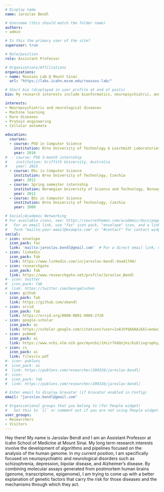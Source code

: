 ```yaml
---
# Display name
name: Jaroslav Bendl

# Username (this should match the folder name)
authors:
- admin

# Is this the primary user of the site?
superuser: true

# Role/position
role: Assistant Professor

# Organizations/Affiliations
organizations:
- name: Roussos Lab @ Mount Sinai
  url: "https://labs.icahn.mssm.edu/roussos-lab/"

# Short bio (displayed in user profile at end of posts)
bio: My research interests include bionformatics, neuropsychiatric, and neurological diseases.

interests:
- Neuropsychiatric and neurological diseases
- Machine learning
- Rare diseases
- Protein engineering
- Cellular automata

education:
  courses:
  - course: PhD in Computer Science
    institution: Brno University of Technology & Loschmidt Laboratories, Czechia
    year: 2016
#  - course: PhD 3-month internship
#    institution: Griffith University, Australia
#    year: 2015
  - course: MSc in Computer Science
    institution: Brno University of Technology, Czechia
    year: 2011
  - course: Spring semester internship 
    institution: Norwegian University of Science and Technology, Norway
    year: 2011
  - course: BSc in Computer Science
    institution: Brno University of Technology, Czechia
    year: 2009

# Social/Academic Networking
# For available icons, see: https://sourcethemes.com/academic/docs/page-builder/#icons
#   For an email link, use "fas" icon pack, "envelope" icon, and a link in the
#   form "mailto:your-email@example.com" or "#contact" for contact widget.
social:
- icon: envelope
  icon_pack: fas
  link: 'mailto:jaroslav.bendl@gmail.com'  # For a direct email link, use "mailto:test@example.org".
- icon: linkedin
  icon_pack: fab
  link: https://www.linkedin.com/in/jaroslav-bendl-9aa41740/
- icon: researchgate
  icon_pack: fab
  link: https://www.researchgate.net/profile/Jaroslav_Bendl
#- icon: twitter
#  icon_pack: fab
#  link: https://twitter.com/GeorgeCushen
- icon: github
  icon_pack: fab
  link: https://github.com/xbendl
- icon: orcid
  icon_pack: fab
  link: https://orcid.org/0000-0001-9989-2720
- icon: google-scholar
  icon_pack: ai
  link: https://scholar.google.com/citations?user=2x8JUYQAAAAJ&hl=en&oi=ao
- icon: pubmed
  icon_pack: ai
  link: https://www.ncbi.nlm.nih.gov/myncbi/1Xsir7k6Qnjks/bibliography/public/
- icon: cv
  icon_pack: ai
  link: files/cv.pdf
#- icon: publons
#  icon_pack: ai
#  link: https://publons.com/researcher/200326/jaroslav-bendl/
#- icon: 
#  icon_pack: fab
#  link: https://publons.com/researcher/200326/jaroslav-bendl/

# Enter email to display Gravatar (if Gravatar enabled in Config)
email: "jaroslav.bendl@gmail.com"

# Organizational groups that you belong to (for People widget)
#   Set this to `[]` or comment out if you are not using People widget.
user_groups:
- Researchers
- Visitors
---
```


Hey there! My name is Jaroslav Bendl and I am an Assistant Professor at Icahn School of Medicine at Mount Sinai. My long term research interests involve the development of algorithms and pipelines focused on the analysis of the human genome. In my current position, I am specifically focused on neuropsychiatric and neurological disorders such as schizophrenia, depression, bipolar disease, and Alzheimer’s disease. By combining molecular assays generated from postmortem human brains (genome, transcriptome, epigenome), I am trying to come up  with a better explanation of genetic factors that carry the risk for those diseases and the mechanisms through which they act.

